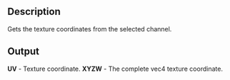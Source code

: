 ## Description
Gets the texture coordinates from the selected channel.

## Output
**UV** - Texture coordinate.
**XYZW** - The complete vec4 texture coordinate.